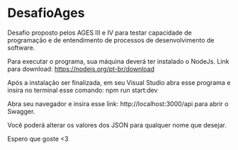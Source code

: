 # DesafioAges

Desafio proposto pelos AGES III e IV para testar capacidade de programação e de entendimento de processos de desenvolvimento de software.

Para executar o programa, sua máquina deverá ter instalado o NodeJs.
Link para download: https://nodejs.org/pt-br/download

Após a instalação ser finalizada, em seu Visual Studio abra esse programa e insira no terminal esse comando: npm run start:dev

Abra seu navegador e insira esse link: http://localhost:3000/api para abrir o Swagger.

Você poderá alterar os valores dos JSON para qualquer nome que desejar.

Espero que goste <3
